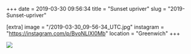 +++
date = 2019-03-30 09:56:34
title = "Sunset upriver"
slug = "2019-Sunset-upriver"

[extra]
image = "/2019-03-30_09-56-34_UTC.jpg"
instagram = "https://instagram.com/p/BvoNLlXl0Mb"
location = "Greenwich"
+++

<img src="/2019-03-30_09-56-34_UTC.jpg" />
